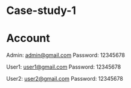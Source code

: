 # Case-study-1
# Account

Admin: admin@gmail.com
Password: 12345678

User1: user1@gmail.com
Password: 12345678

User2: user2@gmail.com
Password: 12345678